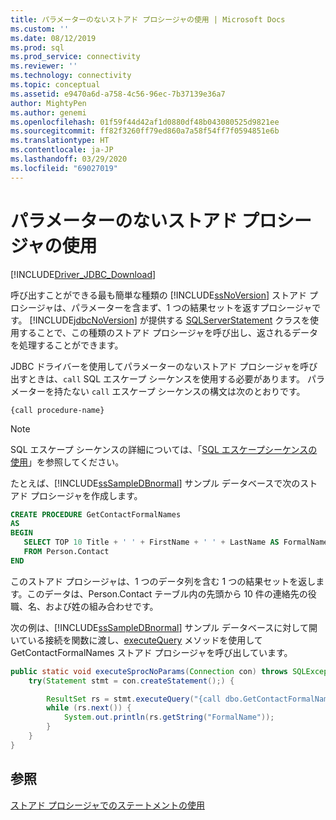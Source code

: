 ```yaml
---
title: パラメーターのないストアド プロシージャの使用 | Microsoft Docs
ms.custom: ''
ms.date: 08/12/2019
ms.prod: sql
ms.prod_service: connectivity
ms.reviewer: ''
ms.technology: connectivity
ms.topic: conceptual
ms.assetid: e9470a6d-a758-4c56-96ec-7b37139e36a7
author: MightyPen
ms.author: genemi
ms.openlocfilehash: 01f59f44d42af1d0880df48b043080525d9821ee
ms.sourcegitcommit: ff82f3260ff79ed860a7a58f54ff7f0594851e6b
ms.translationtype: HT
ms.contentlocale: ja-JP
ms.lasthandoff: 03/29/2020
ms.locfileid: "69027019"
---
```

# <a name="using-a-stored-procedure-with-no-parameters"></a>パラメーターのないストアド プロシージャの使用

[!INCLUDE[Driver_JDBC_Download](../../includes/driver_jdbc_download.md)]

呼び出すことができる最も簡単な種類の [!INCLUDE[ssNoVersion](../../includes/ssnoversion-md.md)] ストアド プロシージャは、パラメーターを含まず、1 つの結果セットを返すプロシージャです。 [!INCLUDE[jdbcNoVersion](../../includes/jdbcnoversion_md.md)] が提供する [SQLServerStatement](../../connect/jdbc/reference/sqlserverstatement-class.md) クラスを使用することで、この種類のストアド プロシージャを呼び出し、返されるデータを処理することができます。

JDBC ドライバーを使用してパラメーターのないストアド プロシージャを呼び出すときは、`call` SQL エスケープ シーケンスを使用する必要があります。 パラメーターを持たない `call` エスケープ シーケンスの構文は次のとおりです。

`{call procedure-name}`

> [!NOTE]  
> SQL エスケープ シーケンスの詳細については、「[SQL エスケープシーケンスの使用](../../connect/jdbc/using-sql-escape-sequences.md)」を参照してください。

たとえば、[!INCLUDE[ssSampleDBnormal](../../includes/sssampledbnormal_md.md)] サンプル データベースで次のストアド プロシージャを作成します。

```sql
CREATE PROCEDURE GetContactFormalNames
AS  
BEGIN  
   SELECT TOP 10 Title + ' ' + FirstName + ' ' + LastName AS FormalName
   FROM Person.Contact  
END  
```

このストアド プロシージャは、1 つのデータ列を含む 1 つの結果セットを返します。このデータは、Person.Contact テーブル内の先頭から 10 件の連絡先の役職、名、および姓の組み合わせです。

次の例は、[!INCLUDE[ssSampleDBnormal](../../includes/sssampledbnormal_md.md)] サンプル データベースに対して開いている接続を関数に渡し、[executeQuery](../../connect/jdbc/reference/executequery-method-sqlserverstatement.md) メソッドを使用して GetContactFormalNames ストアド プロシージャを呼び出しています。

```java
public static void executeSprocNoParams(Connection con) throws SQLException {  
    try(Statement stmt = con.createStatement();) {  

        ResultSet rs = stmt.executeQuery("{call dbo.GetContactFormalNames}");  
        while (rs.next()) {  
            System.out.println(rs.getString("FormalName"));  
        }  
    }  
}
```

## <a name="see-also"></a>参照

[ストアド プロシージャでのステートメントの使用](../../connect/jdbc/using-statements-with-stored-procedures.md)
